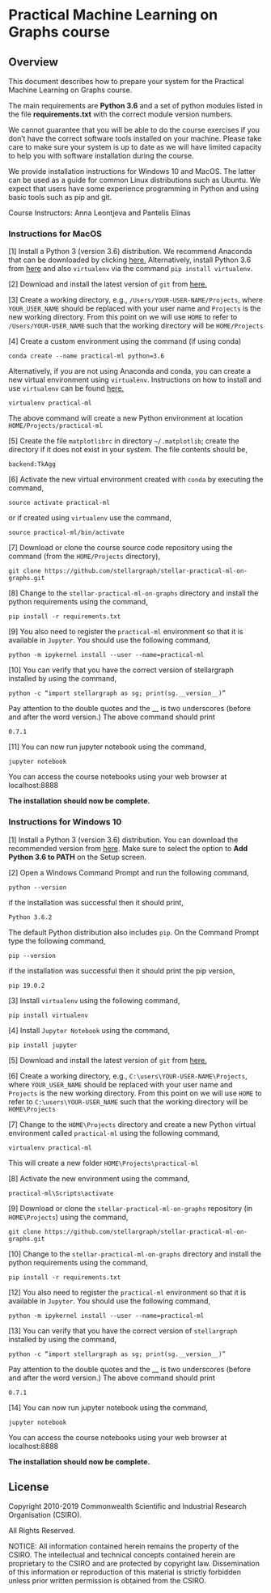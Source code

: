# Practical Machine Learning on Graphs course

## Overview

This document describes how to prepare your system for the Practical Machine Learning on Graphs course. 

The main requirements are **Python 3.6** and a set of python modules listed in the file **requirements.txt** 
with the correct module version numbers. 

We cannot guarantee that you will be able to do the course exercises if you don’t have the correct software tools 
installed on your machine. Please take care to make sure your system is up to date as we will have limited capacity to 
help you with software installation during the course.

We provide installation instructions for Windows 10 and MacOS. The latter can be used as a guide for common Linux 
distributions such as Ubuntu. We expect that users have some experience programming in Python and using basic tools 
such as pip and git.

Course Instructors: Anna Leontjeva and Pantelis Elinas

### Instructions for MacOS

[1] Install a Python 3 (version 3.6) distribution. We recommend 
Anaconda that can be downloaded by clicking
[here.](https://conda.io/docs/user-guide/install/download.html) Alternatively, install
Python 3.6 from [here](https://www.python.org/downloads/release/python-362/) and also
`virtualenv` via the command `pip install virtualenv`.

[2] Download and install the latest version of `git` from [here.](https://git-scm.com/download/mac)

[3] Create a working directory, e.g., `/Users/YOUR-USER-NAME/Projects`, where `YOUR_USER_NAME`
should be replaced with your user name and `Projects` is the new working directory. From this
point on we will use `HOME` to refer to `/Users/YOUR-USER_NAME` such that the working
directory will be `HOME/Projects`

[4] Create a custom environment using the command (if using conda)

 `conda create --name practical-ml python=3.6` 
 
 Alternatively, if you are not using Anaconda and conda, you can create a new virtual 
 environment using `virtualenv`. Instructions on how to install and use `virtualenv` can be 
 found [here.](https://virtualenv.pypa.io/en/stable/)
 
 `virtualenv practical-ml`
 
 The above command will create a new Python environment at location `HOME/Projects/practical-ml`

[5] Create the file `matplotlibrc` in directory `~/.matplotlib`; create the directory if it does
not exist in your system. The file contents should be,

`backend:TkAgg`
 
[6] Activate the new virtual environment created with `conda` by executing the command,

`source activate practical-ml`

or if created using `virtualenv` use the command,

`source practical-ml/bin/activate`

[7] Download or clone the course source code repository  using the command (from the `HOME/Projects` directory),

`git clone https://github.com/stellargraph/stellar-practical-ml-on-graphs.git`

[8] Change to the `stellar-practical-ml-on-graphs` directory and install the python requirements using the command,

`pip install -r requirements.txt`

[9] You also need to register the `practical-ml` environment so that it is available in `Jupyter`. You 
should use the following command,

`python -m ipykernel install --user --name=practical-ml`

[10] You can verify that you have the correct version of stellargraph installed by using the command,

 `python -c “import stellargraph as sg; print(sg.__version__)”`

Pay attention to the double quotes and the __ is two underscores (before and after the word version.) The above command 
should print

`0.7.1`

[11] You can now run jupyter notebook using the command,

`jupyter notebook`

You can access the course notebooks using your web browser at localhost:8888


**The installation should now be complete.**


### Instructions for Windows 10

[1] Install a Python 3 (version 3.6) distribution. You can download the recommended 
version from [here](https://www.python.org/downloads/release/python-362/). Make sure to select the
option to **Add Python 3.6 to PATH** on the Setup screen.


[2] Open a Windows Command Prompt and run the following command,

`python --version`

if the installation was successful then it should print,

`Python 3.6.2`

The default Python distribution also includes `pip`. On the Command Prompt type the following
command,

`pip --version`

if the installation was successful then it should print the pip version,

`pip 19.0.2`

[3] Install `virtualenv` using the following command,

`pip install virtualenv`

[4] Install `Jupyter Notebook` using the command,

`pip install jupyter`

[5] Download and install the latest version of `git` from [here.](https://git-scm.com/download/win)

[6] Create a working directory, e.g., `C:\users\YOUR-USER-NAME\Projects`, where `YOUR_USER_NAME`
should be replaced with your user name and `Projects` is the new working directory. From this
point on we will use `HOME` to refer to `C:\users\YOUR-USER_NAME` such that the working
directory will be `HOME\Projects`

[7] Change to the `HOME\Projects` directory and create a new Python virtual environment called `practical-ml`
using the following command,

`virtualenv practical-ml`

This will create a new folder `HOME\Projects\practical-ml`

[8] Activate the new environment using the command,

`practical-ml\Scripts\activate`

[9] Download or clone the `stellar-practical-ml-on-graphs` repository (in `HOME\Projects`) using the 
command,

`git clone https://github.com/stellargraph/stellar-practical-ml-on-graphs.git`

[10] Change to the `stellar-practical-ml-on-graphs` directory and install the python requirements using
the command,

`pip install -r requirements.txt`

[12] You also need to register the `practical-ml` environment so that it is available in `Jupyter`. 
You should use the following command,

`python -m ipykernel install --user --name=practical-ml`

[13] You can verify that you have the correct version of `stellargraph` installed by using the command,
 
`python -c “import stellargraph as sg; print(sg.__version__)”`
 
Pay attention to the double quotes and the __ is two underscores (before and after the word version.) The above command should print

`0.7.1`

[14] You can now run jupyter notebook using the command,

`jupyter notebook`

You can access the course notebooks using your web browser at localhost:8888


**The installation should now be complete.**

## License

Copyright 2010-2019 Commonwealth Scientific and Industrial Research Organisation (CSIRO).

All Rights Reserved.

NOTICE: All information contained herein remains the property of the CSIRO. The intellectual and technical concepts
contained herein are proprietary to the CSIRO and are protected by copyright law. Dissemination of this information 
or reproduction of this material is strictly forbidden unless prior written permission is obtained from the CSIRO.
